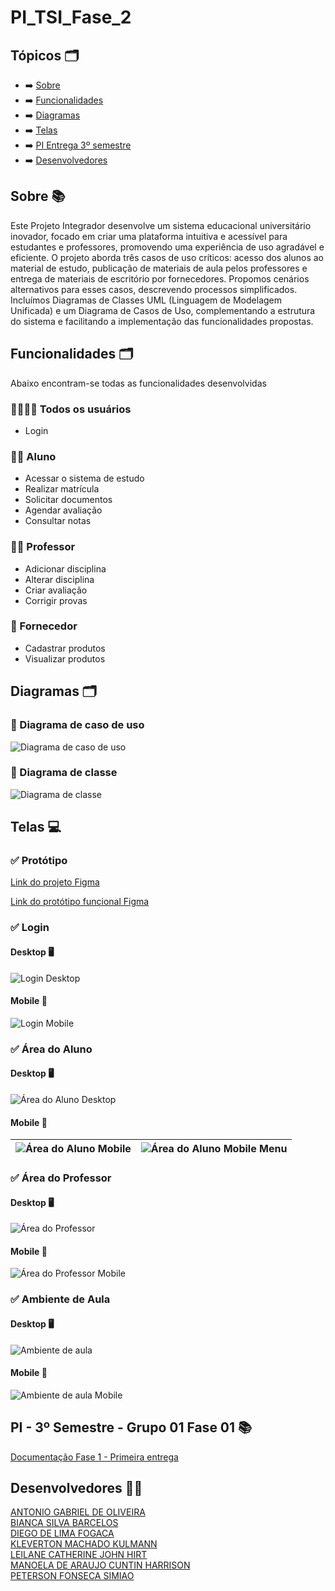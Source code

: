 # PI_TSI_Fase_2

## Tópicos 🗂️

* ➡️ [Sobre](#Sobre)
* ➡️ [Funcionalidades](#Funcionalidades)
* ➡️ [Diagramas](#Diagramas)
* ➡️ [Telas](#Telas)
* ➡️ [PI Entrega 3º semestre](#PI---3º-Semestre---Grupo-01-Fase-01)
* ➡️ [Desenvolvedores](#Desenvolvedores)


## Sobre 📚

Este Projeto Integrador desenvolve um sistema educacional universitário inovador, focado em criar uma plataforma intuitiva e acessível para estudantes e professores, promovendo uma experiência de uso agradável e eficiente. O projeto aborda três casos de uso críticos: acesso dos alunos ao material de estudo, publicação de materiais de aula pelos professores e entrega de materiais de escritório por fornecedores. Propomos cenários alternativos para esses casos, descrevendo processos simplificados. Incluímos Diagramas de Classes UML (Linguagem de Modelagem Unificada) e um Diagrama de Casos de Uso, complementando a estrutura do sistema e facilitando a implementação das funcionalidades propostas.

## Funcionalidades 🗂️

Abaixo encontram-se todas as funcionalidades desenvolvidas

### 👨‍👩‍👧‍👦 Todos os usuários 
* Login 

### 🧑‍💻 Aluno 
* Acessar o sistema de estudo
* Realizar matrícula
* Solicitar documentos
* Agendar avaliação
* Consultar notas

### 👩‍🏫 Professor 
* Adicionar disciplina
* Alterar disciplina
* Criar avaliação
* Corrigir provas

### 👷 Fornecedor 
* Cadastrar produtos
* Visualizar produtos

## Diagramas 🗂️
### 📄 Diagrama de caso de uso
![Diagrama de caso de uso](img/diagrama-de-caso-de-uso.png)

### 📄 Diagrama de classe
![Diagrama de classe](img/diagrama-de-classe.png)

## Telas 💻

### ✅ Protótipo
[Link do projeto Figma](https://www.figma.com/design/JMBmNSFHi2kDqqlfhzSObK/EAD-SENAC-Protótipo?node-id=0-1&node-type=CANVAS&t=CGADQpEPLL4L9SjR-0)

[Link do protótipo funcional Figma](https://www.figma.com/proto/JMBmNSFHi2kDqqlfhzSObK/EAD-SENAC-Protótipo?node-id=36-2644&node-type=FRAME&t=ix2Ac3FrnCCX6UTV-0&scaling=contain&content-scaling=fixed&page-id=36%3A2643&starting-point-node-id=36%3A2644)

### ✅ Login 
#### Desktop 🖥️
![Login Desktop](img/front-templates/desktop/01-login_desktop.png)

#### Mobile 📲
![Login Mobile](img/front-templates/mobile/01-login_mobile.png)


### ✅ Área do Aluno
#### Desktop 🖥️ 
![Área do Aluno Desktop](img/front-templates/desktop/02-area_aluno_desktop.png)
#### Mobile 📲
| ![Área do Aluno Mobile](img/front-templates/mobile/02-area_aluno_mobile.png) | ![Área do Aluno Mobile Menu](img/front-templates/mobile/02.1-area-do-aluno-menu.png) |
|:-------------------------------:|:-------------------------------:|


### ✅ Área do Professor
#### Desktop 🖥️
![Área do Professor](#)
#### Mobile 📲
![Área do Professor Mobile](#)

### ✅ Ambiente de Aula
#### Desktop 🖥️
![Ambiente de aula](#)
#### Mobile 📲
![Ambiente de aula Mobile](#)

## PI - 3º Semestre - Grupo 01 Fase 01 📚
[Documentação Fase 1 - Primeira entrega](file/PI_-_3º_Semestre_-_Grupo_01_Fase_01.pdf)

## Desenvolvedores 🧑‍💻
[ANTONIO GABRIEL DE OLIVEIRA](https://github.com/Arcane6)  
[BIANCA SILVA BARCELOS](https://github.com/BiancaBarcelos)  
[DIEGO DE LIMA FOGACA](https://github.com/DiFogaca)  
[KLEVERTON MACHADO KULMANN](https://github.com/KlevertonMKulmann)  
[LEILANE CATHERINE JOHN HIRT](https://github.com/leilanehirt)  
[MANOELA DE ARAUJO CUNTIN HARRISON](https://github.com/Manoelah20)  
[PETERSON FONSECA SIMIAO](https://github.com/PetersonFonsec)  

